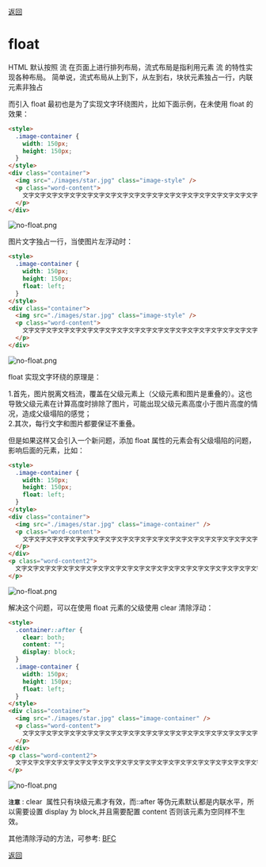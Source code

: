 [返回](./#/css/)

# float

HTML 默认按照 流 在页面上进行排列布局，流式布局是指利用元素 流 的特性实现各种布局。 简单说，流式布局从上到下，从左到右，块状元素独占一行，内联元素非独占

而引入 float 最初也是为了实现文字环绕图片，比如下面示例，在未使用 float 的效果：

```html
<style>
  .image-container {
    width: 150px;
    height: 150px;
  }
</style>
<div class="container">
  <img src="./images/star.jpg" class="image-style" />
  <p class="word-content">
    文字文字文字文字文字文字文字文字文字文字文字文字文字文字文字文字文字文字文字文字文字文字文字文字文字文字文字文字文字文字文字文字文字文字文字文字文字文字文字文字文字文字文字文字文字文字文字文字文字文字文字文字文字文字文字文字文字文字文字文字文字文字文字文字文字文字文字文字文字文字文字文字文字文字文字文字文字文字文字文字文字文字文字文字文字文字文字
  </p>
</div>
```

![no-float.png](./front-end-knowledge/md/images/no-float.png)

图片文字独占一行，当使图片左浮动时：

```html
<style>
  .image-container {
    width: 150px;
    height: 150px;
    float: left;
  }
</style>
<div class="container">
  <img src="./images/star.jpg" class="image-style" />
  <p class="word-content">
    文字文字文字文字文字文字文字文字文字文字文字文字文字文字文字文字文字文字文字文字文字文字文字文字文字文字文字文字文字文字文字文字文字文字文字文字文字文字文字文字文字文字文字文字文字文字文字文字文字文字文字文字文字文字文字文字文字文字文字文字文字文字文字文字文字文字文字文字文字文字文字文字文字文字文字文字文字文字文字文字文字文字文字文字文字文字文字
  </p>
</div>
```

![no-float.png](./front-end-knowledge/md/images/float-left.png)

float 实现文字环绕的原理是：

1.首先，图片脱离文档流，覆盖在父级元素上（父级元素和图片是重叠的）。这也导致父级元素在计算高度时排除了图片，可能出现父级元素高度小于图片高度的情况，造成父级塌陷的感觉；\
2.其次，每行文字和图片都要保证不重叠。

但是如果这样又会引入一个新问题，添加 float 属性的元素会有父级塌陷的问题，影响后面的元素，比如：

```html
<style>
  .image-container {
    width: 150px;
    height: 150px;
    float: left;
  }
</style>
<div class="container">
  <img src="./images/star.jpg" class="image-container" />
  <p class="word-content">
    文字文字文字文字文字文字文字文字文字文字文字文字文字文字文字文字文字文字文字文字文字文字文字文字文字文字文字文字文字文字文字文字文字文字文字文字文字文字文字文字文字文字文字文字文字文字文字文字文字文字文字文字文字文字文字文字文字文字文字文字文字文字文字文字文字文字文字文字文字文字文字文字文字文字文字文字文字文字文字文字文字文字文字文字文字文字文字
  </p>
</div>
<p class="word-content2">
  文字文字文字文字文字文字文字文字文字文字文字文字文字文字文字文字文字文字文字文字文字文字文字文字文字文字文字文字文字文字文字文字文字文字文字文字文字文字文字文字文字文字文字文字文字文字文字文字文字文字文字文字文字文字文字文字文字文字文字文字文字文字文字文字文字文字文字文字文字文字文字文字文字文字文字文字文字文字文字文字文字文字文字文字文字文字文字文
</p>
```

![no-float.png](./front-end-knowledge/md/images/out-float.png)

解决这个问题，可以在使用 float 元素的父级使用 clear 清除浮动：

```html
<style>
  .container::after {
    clear: both;
    content: "";
    display: block;
  }
  .image-container {
    width: 150px;
    height: 150px;
    float: left;
  }
</style>
<div class="container">
  <img src="./images/star.jpg" class="image-container" />
  <p class="word-content">
    文字文字文字文字文字文字文字文字文字文字文字文字文字文字文字文字文字文字文字文字文字文字文字文字文字文字文字文字文字文字文字文字文字文字文字文字文字文字文字文字文字文字文字文字文字文字文字文字文字文字文字文字文字文字文字文字文字文字文字文字文字文字文字文字文字文字文字文字文字文字文字文字文字文字文字文字文字文字文字文字文字文字文字文字文字文字文字
  </p>
</div>
<p class="word-content2">
  文字文字文字文字文字文字文字文字文字文字文字文字文字文字文字文字文字文字文字文字文字文字文字文字文字文字文字文字文字文字文字文字文字文字文字文字文字文字文字文字文字文字文字文字文字文字文字文字文字文字文字文字文字文字文字文字文字文字文字文字文字文字文字文字文字文字文字文字文字文字文字文字文字文字文字文字文字文字文字文字文字文字文字文字文字文字文字文
</p>
```

![no-float.png](./front-end-knowledge/md/images/clear-float.png)

**`注意`** : clear  属性只有块级元素才有效，而::after 等伪元素默认都是内联水平，所以需要设置 display 为 block,并且需要配置 content 否则该元素为空同样不生效。

其他清除浮动的方法，可参考: [BFC](./bfc.md)

[返回](./#/css/)
